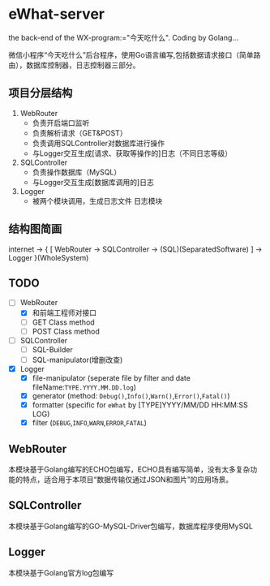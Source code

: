 # eWhat-server
the back-end of the WX-program:="今天吃什么". Coding by Golang...

微信小程序“今天吃什么”后台程序，使用Go语言编写,包括数据请求接口（简单路由），数据库控制器，日志控制器三部分。

## 项目分层结构
1. WebRouter
	- 负责开启端口监听
	- 负责解析请求（GET&POST）
	- 负责调用SQLController对数据库进行操作
	- 与Logger交互生成[请求、获取等操作的]日志（不同日志等级）
2. SQLController
	- 负责操作数据库（MySQL）
	- 与Logger交互生成[数据库调用的]日志
3. Logger
	- 被两个模块调用，生成日志文件         日志模块

## 结构图简画
internet -> { [ WebRouter -> SQLController -> (SQL)(SeparatedSoftware) ] -> Logger }(WholeSystem)

## TODO
- [ ] WebRouter
    - [x] 和前端工程师对接口
	- [ ] GET Class method
	- [ ] POST Class method
- [ ] SQLController
	- [ ] SQL-Builder
	- [ ] SQL-manipulator(增删改查)
- [x] Logger
	- [x] file-manipulator (seperate file by filter and date fileName:`TYPE.YYYY.MM.DD.log`)
	- [x] generator (method: `Debug()`,`Info()`,`Warn()`,`Error()`,`Fatal()`)
	- [x] formatter (specific for `eWhat` by [TYPE]YYYY/MM/DD HH:MM:SS LOG)
	- [x] filter (`DEBUG`,`INFO`,`WARN`,`ERROR`,`FATAL`)

## WebRouter

本模块基于Golang编写的ECHO包编写，ECHO具有编写简单，没有太多复杂功能的特点，适合用于本项目“数据传输仅通过JSON和图片”的应用场景。

## SQLController

本模块基于Golang编写的GO-MySQL-Driver包编写，数据库程序使用MySQL

## Logger

本模块基于Golang官方log包编写

